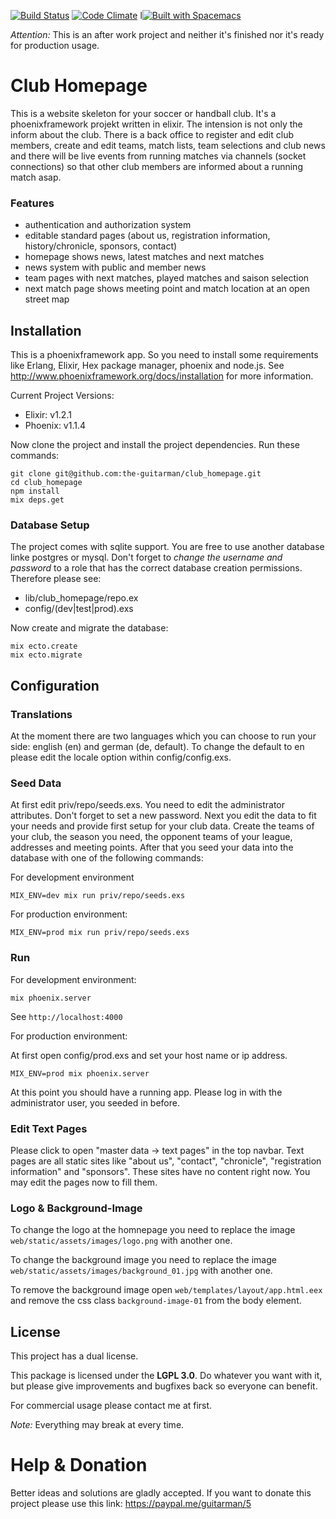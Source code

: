 [![Build Status](https://travis-ci.org/the-guitarman/club_homepage.svg?branch=master)](https://travis-ci.org/the-guitarman/club_homepage)
[![Code Climate](https://codeclimate.com/github/the-guitarman/club_homepage/badges/gpa.svg)](https://codeclimate.com/github/the-guitarman/club_homepage)
 l[![Built with Spacemacs](https://cdn.rawgit.com/syl20bnr/spacemacs/442d025779da2f62fc86c2082703697714db6514/assets/spacemacs-badge.svg)](http://github.com/syl20bnr/spacemacs)

*Attention:* This is an after work project and neither it's finished nor it's ready for production usage.

# Club Homepage

This is a website skeleton for your soccer or handball club. It's a phoenixframework projekt written in elixir. The intension is not only the inform about the club. There is a back office to register and edit club members, create and edit teams, match lists, team selections and club news and there will be live events from running matches via channels (socket connections) so that other club members are informed about a running match asap.

### Features

- authentication and authorization system
- editable standard pages (about us, registration information, history/chronicle, sponsors, contact)
- homepage shows news, latest matches and next matches
- news system with public and member news
- team pages with next matches, played matches and saison selection
- next match page shows meeting point and match location at an open street map

## Installation

This is a phoenixframework app. So you need to install some requirements like Erlang, Elixir, Hex package manager, phoenix and node.js. See http://www.phoenixframework.org/docs/installation for more information.

Current Project Versions: 

- Elixir: v1.2.1
- Phoenix: v1.1.4

Now clone the project and install the project dependencies. Run these commands:

````
git clone git@github.com:the-guitarman/club_homepage.git
cd club_homepage
npm install
mix deps.get
````

### Database Setup

The project comes with sqlite support. You are free to use another database linke postgres or mysql. Don't forget to *change the username and password* to a role that has the correct database creation permissions. Therefore please see: 

- lib/club_homepage/repo.ex
- config/(dev|test|prod).exs

Now create and migrate the database:

````
mix ecto.create
mix ecto.migrate
````

## Configuration

### Translations

At the moment there are two languages which you can choose to run your side: english (en) and german (de, default). To change the default to en please edit the locale option within config/config.exs. 

### Seed Data

At first edit priv/repo/seeds.exs. You need to edit the administrator attributes. Don't forget to set a new password. Next you edit the data to fit your needs and provide first setup for your club data. Create the teams of your club, the season you need, the opponent teams of your league, addresses and meeting points. After that you seed your data into the database with one of the following commands: 

For development environment
````
MIX_ENV=dev mix run priv/repo/seeds.exs
````

For production environment:
````
MIX_ENV=prod mix run priv/repo/seeds.exs
````

### Run

For development environment:

````
mix phoenix.server 
````

See `http://localhost:4000`


For production environment:

At first open config/prod.exs and set your host name or ip address.

````
MIX_ENV=prod mix phoenix.server 
````

At this point you should have a running app. Please log in with the administrator user, you seeded in before.

### Edit Text Pages

Please click to open "master data -> text pages" in the top navbar. Text pages are all static sites like "about us", "contact", "chronicle", "registration information" and "sponsors". These sites have no content right now. You may edit the pages now to fill them.

### Logo & Background-Image

To change the logo at the homnepage you need to replace the image `web/static/assets/images/logo.png` with another one.

To change the background image you need to replace the image `web/static/assets/images/background_01.jpg` with another one.

To remove the background image open `web/templates/layout/app.html.eex` and remove the css class `background-image-01` from the body element.

## License

This project has a dual license.

This package is licensed under
the **LGPL 3.0**. Do whatever you want with it, but please give improvements and bugfixes back so everyone can benefit.

For commercial usage please contact me at first.

*Note:* Everything may break at every time.

# Help & Donation

Better ideas and solutions are gladly accepted. If you want to donate this project please use this link: https://paypal.me/guitarman/5
